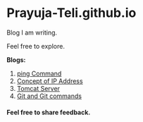 # Prayuja-Teli.github.io

Blog I am writing.

Feel free to explore.

**Blogs:**
1. [ping Command](https://Prayuja-Teli.github.io/Blog/ping)
2. [Concept of IP Address](https://Prayuja-Teli.github.io/Blog/IPAddress)
3. [Tomcat Server](https://Prayuja-Teli.github.io/Blog/Tomcat)
3. [Git and Git commands](https://Prayuja-Teli.github.io/Blog/git)



#### Feel free to share feedback.
